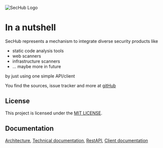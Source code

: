 <!-- SPDX-License-Identifier: MIT -->
![SecHub Logo](https://github.com/Daimler/sechub/blob/master/sechub-doc/src/docs/asciidoc/images/sechub-logo.png)


# In a nutshell

SecHub represents a mechanism to integrate diverse security products like
- static code analysis tools
- web scanners
- infrastructure scanners
- ... maybe more in future

by just using one simple API/client

You find the sources, issue tracker and more at [gitHub ](https://github.com/Daimler/sechub)

## License

This project is licensed under the [MIT LICENSE](https://github.com/Daimler/sechub/blob/master/LICENSE).

## Documentation

[Architecture](https://daimler.github.io/sechub/latest/sechub-architecture.html),
[Technical documentation](https://daimler.github.io/sechub/latest/sechub-techdoc.html),
[RestAPI](https://daimler.github.io/sechub/latest/sechub-restapi.html),
[Client documentation](https://daimler.github.io/sechub/latest/sechub-client.html)